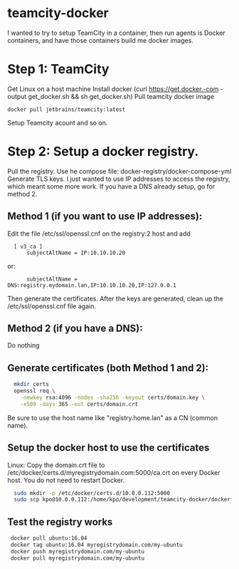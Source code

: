 # teamcity-docker
I wanted to try to setup TeamCity in a container, then run agents is Docker containers, and have those containers build me docker images.

# Step 1: TeamCity
  Get Linux on a host machine
  Install docker (curl https://get.docker.-com -output get_docker.sh && sh get_docker.sh)
  Pull teamcity docker image
  ```
  docker pull jetbrains/teamcity:latest
  ```
 
  Setup Teamcity acount and so on.
 
# Step 2: Setup a docker registry.
  Pull the registry.  Use he compose file: docker-registry/docker-compose-yml
  Generate TLS keys.  I just wanted to use IP addresses to access the registry, which meant some more work.
  If you have a DNS already setup, go for method 2.
  
##  Method 1 (if you want to use IP addresses):
  Edit the file /etc/ssl/openssl.cnf on the registry:2 host and add
  ```
    [ v3_ca ]
        subjectAltName = IP:10.10.10.20
  ```
  or:
  ```
        subjectAltName = DNS:registry.mydomain.lan,IP:10.10.10.20,IP:127.0.0.1
  ```
    
  Then generate the certificates.  After the keys are generated, clean up the /etc/ssl/openssl.cnf file again.

##  Method 2 (if you have a DNS):
  Do nothing
     
##  Generate certificates (both Method 1 and 2):
```bash
  mkdir certs
  openssl req \
    -newkey rsa:4096 -nodes -sha256 -keyout certs/domain.key \
    -x509 -days 365 -out certs/domain.crt
```

  Be sure to use the host name like "registry.home.lan" as a CN (common name).

## Setup the docker host to use the certificates
 Linux: Copy the domain.crt file to /etc/docker/certs.d/myregistrydomain.com:5000/ca.crt on every Docker host.
 You do not need to restart Docker.
```bash
  sudo mkdir -p /etc/docker/certs.d/10.0.0.112:5000
  sudo scp kpo@10.0.0.112:/home/kpo/development/teamcity-docker/dockerfiles/docker-registry/certs/domain.crt /etc/docker/certs.d/10.0.0.112:5000/ca.crt
```
  
## Test the registry works
```bash
 docker pull ubuntu:16.04
 docker tag ubuntu:16.04 myregistrydomain.com/my-ubuntu
 docker push myregistrydomain.com/my-ubuntu
 docker pull myregistrydomain.com/my-ubuntu
```
